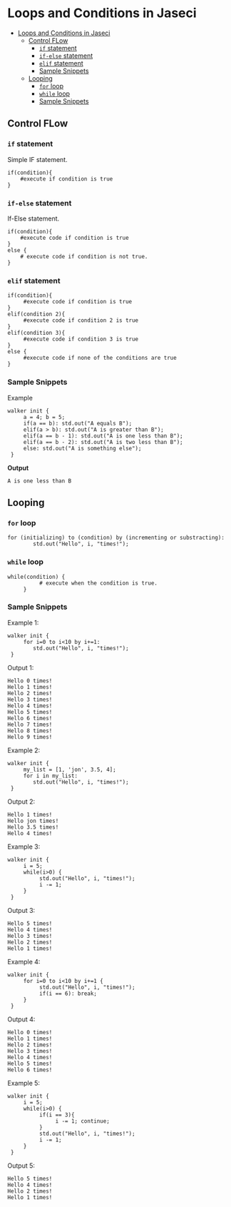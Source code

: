 # Loops and Conditions in Jaseci

- [Loops and Conditions in Jaseci](#loops-and-conditions-in-jaseci)
  - [Control FLow](#control-flow)
    - [`if` statement](#if-statement)
    - [`if-else` statement](#if-else-statement)
    - [`elif` statement](#elif-statement)
    - [Sample Snippets](#sample-snippets)
  - [Looping](#looping)
    - [`for` loop](#for-loop)
    - [`while` loop](#while-loop)
    - [Sample Snippets](#sample-snippets-1)

## Control FLow

### `if` statement

Simple IF statement.

```jac
if(condition){
    #execute if condition is true
}
```

### `if-else` statement

If-Else statement.

```jac
if(condition){
    #execute code if condition is true
}
else {
    # execute code if condition is not true.
}
```
### `elif` statement

```jac
if(condition){
     #execute code if condition is true
}
elif(condition 2){
     #execute code if condition 2 is true
}
elif(condition 3){
     #execute code if condition 3 is true
}
else {
     #execute code if none of the conditions are true
}
```

### Sample Snippets

Example

```jac
walker init {
     a = 4; b = 5;
     if(a == b): std.out("A equals B");
     elif(a > b): std.out("A is greater than B");
     elif(a == b - 1): std.out("A is one less than B");
     elif(a == b - 2): std.out("A is two less than B");
     else: std.out("A is something else");
 }
```

**Output**
```
A is one less than B
```

## Looping

### `for` loop

```jac
for (initializing) to (condition) by (incrementing or substracting):
        std.out("Hello", i, "times!");
```

### `while` loop

```jac
while(condition) {
          # execute when the condition is true.
     }
```

### Sample Snippets

Example 1:

```jac
walker init {
     for i=0 to i<10 by i+=1:
        std.out("Hello", i, "times!");
 }
```

Output 1:

```
Hello 0 times!
Hello 1 times!
Hello 2 times!
Hello 3 times!
Hello 4 times!
Hello 5 times!
Hello 6 times!
Hello 7 times!
Hello 8 times!
Hello 9 times!
```

Example 2:

```jac
walker init {
     my_list = [1, 'jon', 3.5, 4];
     for i in my_list:
        std.out("Hello", i, "times!");
 }
```

Output 2:

```
Hello 1 times!
Hello jon times!
Hello 3.5 times!
Hello 4 times!
```

Example 3:

```jac
walker init {
     i = 5;
     while(i>0) {
          std.out("Hello", i, "times!");
          i -= 1;
     }
 }
```

Output 3:

```
Hello 5 times!
Hello 4 times!
Hello 3 times!
Hello 2 times!
Hello 1 times!
```

Example 4:
```jac
walker init {
     for i=0 to i<10 by i+=1 {
          std.out("Hello", i, "times!");
          if(i == 6): break;
     }
 }
```

Output 4:

```
Hello 0 times!
Hello 1 times!
Hello 2 times!
Hello 3 times!
Hello 4 times!
Hello 5 times!
Hello 6 times!
```

Example 5:

```jac
walker init {
     i = 5;
     while(i>0) {
          if(i == 3){
               i -= 1; continue;
          }
          std.out("Hello", i, "times!");
          i -= 1;
     }
 }
```

Output 5:

```
Hello 5 times!
Hello 4 times!
Hello 2 times!
Hello 1 times!
```

